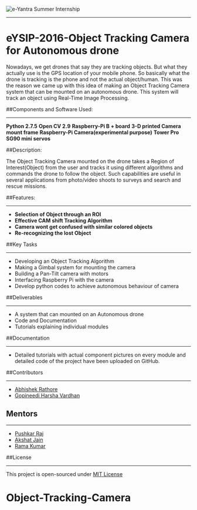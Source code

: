 ![e-Yantra Summer Internship](http://www.e-yantra.org/img/EyantraLogoLarge.png)
***
# eYSIP-2016-Object Tracking Camera for Autonomous drone
Nowadays, we get drones that say they are tracking objects. But what they actually use is the GPS location of your mobile phone. So basically what the drone is tracking is the phone and not the actual object/human. This was the reason we came up with this idea of making an Object Tracking Camera system that can be mounted on an autonomous drone. This system will track an object using Real-Time Image Processing.

##Components and Software Used:
***
**Python 2.7.5**
**Open CV 2.9**
**Raspberry-Pi B + board**
**3-D printed Camera mount frame**
**Raspberry-Pi Camera(experimental purpose)**
**Tower Pro SG90 mini servos**



##Description:

The Object Tracking Camera mounted on the drone takes a Region of Interest(Object) from the user and tracks it using different algorithms and commands the drone to follow the object. Such capabilities are useful in several applications from photo/video shoots to surveys and search and rescue missions.

##Features:
***
- **Selection of Object through an ROI** 
- **Effective CAM shift Tracking Algorithm** 
- **Camera wont get confused with similar colored objects** 
- **Re-recognizing the lost Object** 

##Key Tasks
***
* Developing an Object Tracking Algorithm
* Making a Gimbal system for mounting the camera
* Building a Pan-Tilt camera with motors 
* Interfacing Raspberry Pi with the camera
* Develop python codes to achieve autonomous behaviour of camera


##Deliverables
***
* A system that can mounted on an Autonomous drone
* Code and Documentation
* Tutorials explaining individual modules


##Documentation
***
* Detailed tutorials with actual component pictures on every module and detailed code of the project have been uploaded on GitHub.


##Contributors
***
  * [Abhishek Rathore](https://github.com/AbhishekRathore311)
  * [Gopineedi Harsha Vardhan](https://github.com/HarshaVardhan896)
  
## Mentors
***
  * [Pushkar Raj](https://github.com/pushkarraj)
  * [Akshat Jain](https://github.com/akshatbjain)
  * [Rama Kumar](https://github.com/ramakumarks)

##License
***
This project is open-sourced under [MIT License](http://opensource.org/licenses/MIT)

# Object-Tracking-Camera
